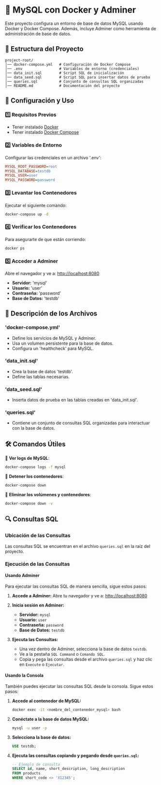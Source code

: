 # 📌 MySQL con Docker y Adminer

Este proyecto configura un entorno de base de datos MySQL usando Docker y Docker Compose. Además, incluye Adminer como herramienta de administración de base de datos.

## 📂 Estructura del Proyecto
```plaintext
project-root/
│── docker-compose.yml   # Configuración de Docker Compose
│── .env                 # Variables de entorno (credenciales)
│── data_init.sql        # Script SQL de inicialización
│── data_seed.sql        # Script SQL para insertar datos de prueba
│── queries.sql          # Conjunto de consultas SQL organizadas
│── README.md            # Documentación del proyecto
```

## 🚀 Configuración y Uso

### 1️⃣ **Requisitos Previos**
- Tener instalado [Docker](https://www.docker.com/)
- Tener instalado [Docker Compose](https://docs.docker.com/compose/install/)

### 2️⃣ **Variables de Entorno**
Configurar las credenciales en un archivo '.env':
```ini
MYSQL_ROOT_PASSWORD=root
MYSQL_DATABASE=testdb
MYSQL_USER=user
MYSQL_PASSWORD=password
```

### 3️⃣ **Levantar los Contenedores**
Ejecutar el siguiente comando:
```sh
docker-compose up -d
```

### 4️⃣ **Verificar los Contenedores**
Para asegurarte de que están corriendo:
```sh
docker ps
```

### 5️⃣ **Acceder a Adminer**
Abre el navegador y ve a: [http://localhost:8080](http://localhost:8080)
- **Servidor:** 'mysql'
- **Usuario:** 'user'
- **Contraseña:** 'password'
- **Base de Datos:** 'testdb'

## 📜 Descripción de los Archivos

### 'docker-compose.yml'
- Define los servicios de MySQL y Adminer.
- Usa un volumen persistente para la base de datos.
- Configura un 'healthcheck' para MySQL.

### 'data_init.sql'
- Crea la base de datos 'testdb'.
- Define las tablas necesarias.

### 'data_seed.sql'
- Inserta datos de prueba en las tablas creadas en 'data_init.sql'.

### 'queries.sql'
- Contiene un conjunto de consultas SQL organizadas para interactuar con la base de datos.

## 🛠 Comandos Útiles

📌 **Ver logs de MySQL**:
```sh
docker-compose logs -f mysql
```
📌 **Detener los contenedores**:
```sh
docker-compose down
```
📌 **Eliminar los volúmenes y contenedores**:
```sh
docker-compose down -v
```

## 🔍 Consultas SQL

### Ubicación de las Consultas
Las consultas SQL se encuentran en el archivo `queries.sql` en la raíz del proyecto.

### Ejecución de las Consultas

#### Usando Adminer
Para ejecutar las consultas SQL de manera sencilla, sigue estos pasos:

1. **Accede a Adminer:**
   Abre tu navegador y ve a: [http://localhost:8080](http://localhost:8080)

2. **Inicia sesión en Adminer:**
   - **Servidor:** `mysql`
   - **Usuario:** `user`
   - **Contraseña:** `password`
   - **Base de Datos:** `testdb`

3. **Ejecuta las Consultas:**
   - Una vez dentro de Adminer, selecciona la base de datos `testdb`.
   - Ve a la pestaña `SQL Command` o `Comando SQL`.
   - Copia y pega las consultas desde el archivo `queries.sql` y haz clic en `Execute` o `Ejecutar`.

#### Usando la Consola
También puedes ejecutar las consultas SQL desde la consola. Sigue estos pasos:

1. **Accede al contenedor de MySQL:**
   ```sh
   docker exec -it <nombre_del_contenedor_mysql> bash
   ```

2. **Conéctate a la base de datos MySQL:**
   ```sh
   mysql -u user -p
   ```

3. **Selecciona la base de datos:**
   ```sql
   USE testdb;
   ```

4. **Ejecuta las consultas copiando y pegando desde `queries.sql`:**
   ```sql
   -- Ejemplo de consulta
   SELECT id, name, short_description, long_description
   FROM products
   WHERE short_code <> 'X12345';
   ```
